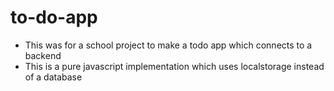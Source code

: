 # to-do-app
- This was for a school project to make a todo app which connects to a backend
- This is a pure javascript implementation which uses localstorage instead of a database
